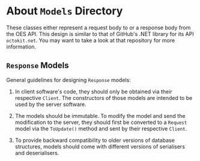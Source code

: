 # About `Models` Directory

These classes either represent a request body to or a response body from the OES API.
This design is similar to that of GitHub's .NET library for its API `octokit.net`.
You may want to take a look at that repository for more information.

## `Response` Models

General guidelines for designing `Response` models:

1. In client software's code,
they should only be obtained via their respective `Client`.
The constructors of those models are intended to be used by the server software.

2. The models should be immutable. To modify the model and send the modification
to the server, they should first be converted to a `Request` model via the
`ToUpdate()` method and sent by their respective `Client`.

3. To provide backward compatibility to older versions of database structures,
models should come with different versions of serialisers and deserialisers.